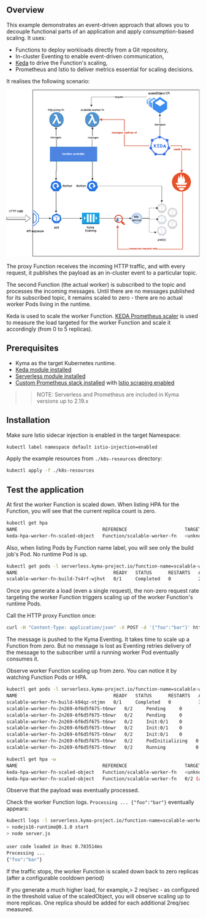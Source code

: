 ## Overview
This example demonstrates an event-driven approach that allows you to decouple functional parts of an application and apply consumption-based scaling.
It uses: 
 - Functions to deploy workloads directly from a Git repository,
 - In-cluster Eventing to enable event-driven communication, 
 - [Keda](https://keda.sh/) to drive the Function's scaling,
 - Prometheus and Istio to deliver metrics essential for scaling decisions.

It realises the following scenario:

![scenario](./assets/scaling-scenario.png "Scenario")

The proxy Function receives the incoming HTTP traffic, and with every request, it publishes the payload as an in-cluster event to a particular topic.

The second Function (the actual worker) is subscribed to the topic and processes the incoming messages. Until there are no messages published for its subscribed topic, it remains scaled to zero - there are no actual worker Pods living in the runtime.

Keda is used to scale the worker Function. [KEDA Prometheus scaler](https://keda.sh/docs/2.8/scalers/prometheus/) is used to measure the load targeted for the worker Function and scale it accordingly (from 0 to 5 replicas).


## Prerequisites

- Kyma as the target Kubernetes runtime.
- [Keda module installed](https://github.com/kyma-project/keda-manager#install-keda-manager-and-keda-from-the-latest-release)
- [Serverless module installed](https://github.com/kyma-project/serverless-manager#install)
- [Custom Prometheus stack installed](https://github.com/kyma-project/examples/blob/main/prometheus/README.md#installation) with [Istio scraping enabled](https://github.com/kyma-project/examples/blob/main/prometheus/README.md#installation)

>> NOTE: Serverless and Prometheus are included in Kyma versions up to 2.19.x

## Installation

Make sure Istio sidecar injection is enabled in the target Namespace:

```bash
kubectl label namespace default istio-injection=enabled
```

Apply the example resources from `./k8s-resources` directory:
```bash
kubectl apply -f ./k8s-resources
```

## Test the application

At first the worker Function is scaled down.
When listing HPA for the Function, you will see that the current replica count is zero.
 ```bash
kubectl get hpa
NAME                               REFERENCE                     TARGETS             MINPODS   MAXPODS   REPLICAS   AGE
keda-hpa-worker-fn-scaled-object   Function/scalable-worker-fn   <unknown>/2 (avg)   1         5         0          27h

 ```
 Also, when listing Pods by Function name label, you will see only the build job's Pod. No runtime Pod is up.
 ```bash
kubectl get pods -l serverless.kyma-project.io/function-name=scalable-worker-fn -w
NAME                                   READY   STATUS      RESTARTS   AGE
scalable-worker-fn-build-7s4rf-wjhvt   0/1     Completed   0          2m16s
 ```

Once you generate a load (even a single request), the non-zero request rate targeting the worker Function triggers scaling up of the worker Function's runtime Pods.

 Call the HTTP proxy Function once:

 ```bash
 curl -H "Content-Type: application/json" -X POST -d '{"foo":"bar"}' https://incoming.{your_cluster_domain}
 ```

The message is pushed to the Kyma Eventing.
It takes time to scale up a Function from zero. But no message is lost as Eventing retries delivery of the message to the subscriber until a running worker Pod eventually consumes it.

Observe worker Function scaling up from zero. You can notice it by watching Function Pods or HPA.
```bash
kubectl get pods -l serverless.kyma-project.io/function-name=scalable-worker-fn -w 
NAME                                   READY   STATUS      RESTARTS   AGE
scalable-worker-fn-build-k94qz-ntjmn   0/1     Completed   0          32s
scalable-worker-fn-2n269-6f6d5f675-t6nwr   0/2     Pending     0          0s
scalable-worker-fn-2n269-6f6d5f675-t6nwr   0/2     Pending     0          0s
scalable-worker-fn-2n269-6f6d5f675-t6nwr   0/2     Init:0/1    0          0s
scalable-worker-fn-2n269-6f6d5f675-t6nwr   0/2     Init:0/1    0          0s
scalable-worker-fn-2n269-6f6d5f675-t6nwr   0/2     Init:0/1    0          1s
scalable-worker-fn-2n269-6f6d5f675-t6nwr   0/2     PodInitializing   0          2s
scalable-worker-fn-2n269-6f6d5f675-t6nwr   0/2     Running           0          7s
```
```bash
kubectl get hpa -w                                                        
NAME                               REFERENCE                     TARGETS             MINPODS   MAXPODS   REPLICAS   AGE
keda-hpa-worker-fn-scaled-object   Function/scalable-worker-fn   <unknown>/2 (avg)   1         5         0          27h
keda-hpa-worker-fn-scaled-object   Function/scalable-worker-fn   0/2 (avg)           1         5         1          27h
```

Observe that the payload was eventually processed.

Check the worker Function logs. `Processing ... {"foo":"bar"}` eventually appears:

 ```bash
kubectl logs -l serverless.kyma-project.io/function-name=scalable-worker-fn -f
> nodejs16-runtime@0.1.0 start
> node server.js

user code loaded in 0sec 0.783514ms
Processing ...
{"foo":"bar"}

 ```
 
 If the traffic stops, the worker Function is scaled down back to zero replicas (after a configurable cooldown period)
 
 If you generate a much higher load, for example,> 2 req/sec - as configured in the threshold value of the scaledObject, you will observe scaling up to more replicas. One replica should be added for each additional 2req/sec measured. 
